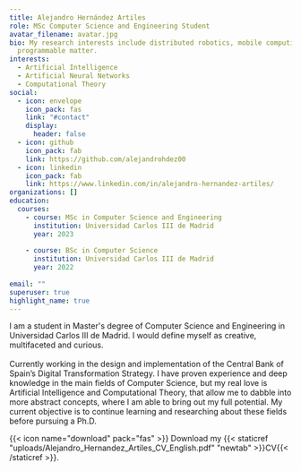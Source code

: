 ```yaml
---
title: Alejandro Hernández Artiles
role: MSc Computer Science and Engineering Student
avatar_filename: avatar.jpg
bio: My research interests include distributed robotics, mobile computing and
  programmable matter.
interests:
  - Artificial Intelligence
  - Artificial Neural Networks
  - Computational Theory
social:
  - icon: envelope
    icon_pack: fas
    link: "#contact"
    display:
      header: false
  - icon: github
    icon_pack: fab
    link: https://github.com/alejandrohdez00
  - icon: linkedin
    icon_pack: fab
    link: https://www.linkedin.com/in/alejandro-hernandez-artiles/
organizations: []
education:
  courses:
    - course: MSc in Computer Science and Engineering
      institution: Universidad Carlos III de Madrid
      year: 2023
    
    - course: BSc in Computer Science
      institution: Universidad Carlos III de Madrid
      year: 2022
      
email: ""
superuser: true
highlight_name: true
---
```

<!--StartFragment-->

I am a student in Master's degree of Computer Science and Engineering in Universidad Carlos III de Madrid. I would define myself as creative, multifaceted and curious.\
\
Currently working in the design and implementation of the Central Bank of Spain’s Digital Transformation Strategy. I have proven experience and deep knowledge in the main fields of Computer Science, but my real love is Artificial Intelligence and Computational Theory, that allow me to dabble into more abstract concepts, where I am able to bring out my full potential. My current objective is to continue learning and researching about these fields before pursuing a Ph.D.
<!--EndFragment-->

{{< icon name="download" pack="fas" >}} Download my {{< staticref "uploads/Alejandro_Hernandez_Artiles_CV_English.pdf" "newtab" >}}CV{{< /staticref >}}.